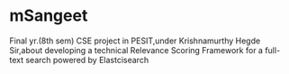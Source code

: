 # mSangeet
Final yr.(8th sem) CSE project in PESIT,under Krishnamurthy Hegde Sir,about developing a technical Relevance Scoring Framework for a full-text search powered by Elastcisearch
